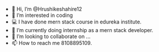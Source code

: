 - 👋 Hi, I’m @Hrushikeshahire12
- 👀 I’m interested in coding
- 💻 I have done mern stack course in edureka institute.
- 🌱 I’m currently doing internship as a mern stack developer.
- 💞️ I’m looking to collaborate on ...
- 📫 How to reach me 8108895109.

<!---
Hrushikeshahire12/Hrushikeshahire12 is a ✨ special ✨ repository because its `README.md` (this file) appears on your GitHub profile.
You can click the Preview link to take a look at your changes.
--->
